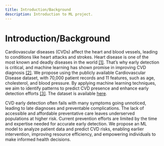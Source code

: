 ```yaml
---
title: Introduction/Background
description: Introduction to ML project.
---
```

# Introduction/Background
Cardiovascular diseases (CVDs) affect the heart and blood vessels, leading to conditions like heart attacks and strokes. Heart disease is one of the most known and deadly diseases in the world [[1]](references.md). That’s why early detection is critical, and machine learning has shown promise in improving CVD diagnosis [[2]](references.md). We propose using the publicly available Cardiovascular Disease dataset, with 70,000 patient records and 11 features, such as age, cholesterol, and blood pressure. By applying machine learning techniques, we aim to identify patterns to predict CVD presence and enhance early detection efforts [[3]](references.md). The dataset is available [here](https://www.google.com/url?q=https://www.kaggle.com/datasets/sulianova/cardiovascular-disease-dataset&sa=D&source=docs&ust=1728072500349576&usg=AOvVaw1Ix_1oqHLBHuKsN8pvNDNU).

CVD early detection often fails with many symptoms going unnoticed, leading to late diagnoses and preventable complications. The lack of accessible and affordable preventative care leaves underserved populations at higher risk. Current prevention efforts are limited by the time and expertise needed for accurate early detection. We propose an ML model to analyze patient data and predict CVD risks, enabling earlier intervention, improving resource efficiency, and empowering individuals to make informed health decisions.
